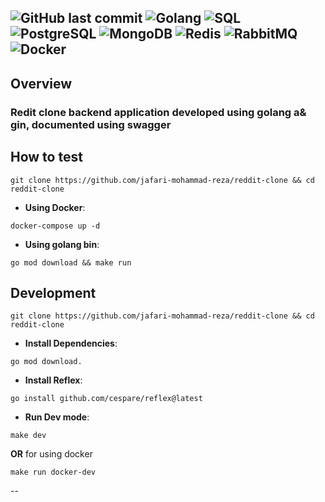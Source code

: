 ![GitHub last commit](https://img.shields.io/github/last-commit/jafari-mohammad-reza/reddit-clone?style=for-the-badge)
![Golang](https://img.shields.io/badge/Go-00ADD8?style=for-the-badge&logo=go&logoColor=white)
![SQL](https://img.shields.io/badge/SQL-4479A1?style=for-the-badge&logo=sql&logoColor=white)
![PostgreSQL](https://img.shields.io/badge/PostgreSQL-316192?style=for-the-badge&logo=postgresql&logoColor=white)
![MongoDB](https://img.shields.io/badge/MongoDB-47A248?style=for-the-badge&logo=mongodb&logoColor=white)
![Redis](https://img.shields.io/badge/Redis-DC382D?style=for-the-badge&logo=redis&logoColor=white)
![RabbitMQ](https://img.shields.io/badge/RabbitMQ-FF6600?style=for-the-badge&logo=rabbitmq&logoColor=white)
![Docker](https://img.shields.io/badge/Docker-2496ED?style=for-the-badge&logo=docker&logoColor=white)
--

## Overview

### Redit clone backend application developed using golang a& gin, documented using swagger

## How to test

```
git clone https://github.com/jafari-mohammad-reza/reddit-clone && cd reddit-clone

```

- **Using Docker**:

```
docker-compose up -d
```

- **Using golang bin**:

```
go mod download && make run
```

## Development

```
git clone https://github.com/jafari-mohammad-reza/reddit-clone && cd reddit-clone
```

- **Install Dependencies**:

```
go mod download.
```

- **Install Reflex**:

```
go install github.com/cespare/reflex@latest
```

- **Run Dev mode**:

```
make dev
```

**OR** for using docker

```
make run docker-dev
```

--
